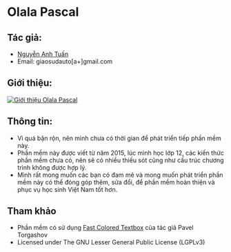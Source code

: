 # Olala Pascal

## Tác giả:
 - [Nguyễn Anh Tuấn](https://fb.com/NguyenAnhTuanPage)
 - Email: giaosudauto[a+]gmail.com

## Giới thiệu:
 [![Giới thiệu Olala Pascal](http://img.youtube.com/vi/yQoBQSgRsNY/0.jpg)](http://www.youtube.com/watch?v=yQoBQSgRsNY)

## Thông tin:
 - Vì quá bận rộn, nên mình chưa có thời gian để phát triển tiếp phần mềm này.
 - Phần mềm này được viết từ năm 2015, lúc mình học lớp 12, các kiến thức phần mềm chưa có, nên sẽ có nhiều thiếu sót cũng như cấu trúc chương trình không được hợp lý.
 - Mình rất mong muốn các bạn có đam mê và mong muốn phát triển phần mềm này có thể đóng góp thêm, sửa đổi, để phần mềm hoàn thiện và phục vụ học sinh Việt Nam tốt hơn.

## Tham khảo
 - Phần mềm có sử dụng [Fast Colored Textbox](https://www.codeproject.com/Articles/161871/Fast-Colored-TextBox-for-syntax-highlighting-2) của tác giả Pavel Torgashov
 - Licensed under The GNU Lesser General Public License (LGPLv3)